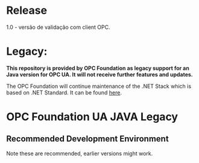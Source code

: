 # Release
1.0 - versão de validação com client OPC.

# Legacy:

**This repository is provided by OPC Foundation as legacy support for an Java  version for OPC UA. It will not receive further features and updates.**

The OPC Foundation will continue maintenance of the .NET Stack which is based on .NET Standard. It can be found [here](https://github.com/OPCFoundation/UA-.NETStandard).

# OPC Foundation UA JAVA Legacy

## Recommended Development Environment
Note these are recommended, earlier versions might work.